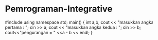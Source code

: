 # Pemrograman-Integrative

#include<iostream>
  using namespace std;
  main()
  {
  int a,b;
  cout << "masukkan angka pertama : ";
  cin >> a;
  cout << "masukkan angka kedua : ";
  cin >> b;
  cout<<"pengurangan = " <<a - b << endl;
  }
